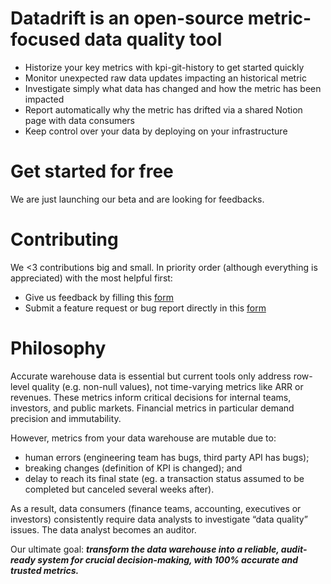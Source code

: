 # Datadrift is an open-source metric-focused data quality tool
- Historize your key metrics with kpi-git-history to get started quickly
- Monitor unexpected raw data updates impacting an historical metric  
- Investigate simply what data has changed and how the metric has been impacted  
- Report automatically why the metric has drifted via a shared Notion page with data consumers 
- Keep control over your data by deploying on your infrastructure 

# Get started for free
We are just launching our beta and are looking for feedbacks.

# Contributing
We <3 contributions big and small. In priority order (although everything is appreciated) with the most helpful first:

- Give us feedback by filling this [form](https://forms.gle/8q2NzoZC417cgdo38)
- Submit a feature request or bug report directly in this [form](https://forms.gle/8q2NzoZC417cgdo38)

# Philosophy 
Accurate warehouse data is essential but current tools only address row-level quality (e.g. non-null values), not time-varying metrics like ARR or revenues. These metrics inform critical decisions for internal teams, investors, and public markets. Financial metrics in particular demand precision and immutability.

However, metrics from your data warehouse are mutable due to:
- human errors (engineering team has bugs, third party API has bugs);
- breaking changes (definition of KPI is changed); and
- delay to reach its final state (eg. a transaction status assumed to be completed but canceled several weeks after).

As a result, data consumers (finance teams, accounting, executives or investors) consistently require data analysts to investigate “data quality” issues. The data analyst becomes an auditor.

Our ultimate goal: ***transform the data warehouse into a reliable, audit-ready system for crucial decision-making, with 100% accurate and trusted metrics.***
